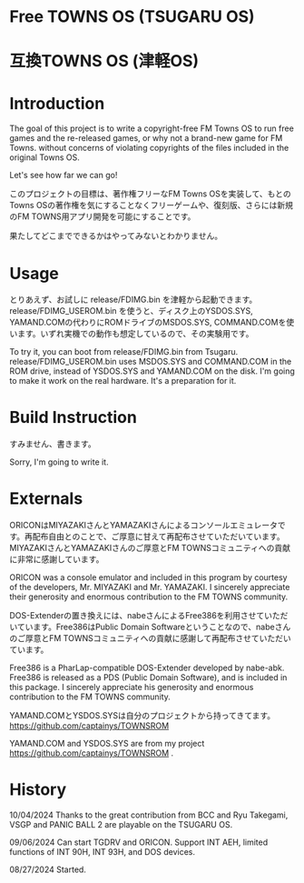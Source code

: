 # Free TOWNS OS (TSUGARU OS)
# 互換TOWNS OS (津軽OS)

# Introduction

The goal of this project is to write a copyright-free FM Towns OS to run free games and the re-released games, or why not a brand-new game for FM Towns. without concerns of violating copyrights of the files included in the original Towns OS.

Let's see how far we can go!

このプロジェクトの目標は、著作権フリーなFM Towns OSを実装して、もとのTowns OSの著作権を気にすることなくフリーゲームや、復刻版、さらには新規のFM TOWNS用アプリ開発を可能にすることです。

果たしてどこまでできるかはやってみないとわかりません。



# Usage

とりあえず、お試しに release/FDIMG.bin を津軽から起動できます。release/FDIMG_USEROM.bin を使うと、ディスク上のYSDOS.SYS, YAMAND.COMの代わりにROMドライブのMSDOS.SYS, COMMAND.COMを使います。いずれ実機での動作も想定しているので、その実験用です。

To try it, you can boot from release/FDIMG.bin from Tsugaru.  release/FDIMG_USEROM.bin uses MSDOS.SYS and COMMAND.COM in the ROM drive, instead of YSDOS.SYS and YAMAND.COM on the disk.  I'm going to make it work on the real hardware.  It's a preparation for it.



# Build Instruction

すみません、書きます。

Sorry, I'm going to write it.




# Externals

ORICONはMIYAZAKIさんとYAMAZAKIさんによるコンソールエミュレータです。再配布自由とのことで、ご厚意に甘えて再配布させていただいています。MIYAZAKIさんとYAMAZAKIさんのご厚意とFM TOWNSコミュニティへの貢献に非常に感謝しています。

ORICON was a console emulator and included in this program by courtesy of the developers, Mr. MIYAZAKI and Mr. YAMAZAKI.  I sincerely appreciate their generosity and enormous contribution to the FM TOWNS community.

DOS-Extenderの置き換えには、nabeさんによるFree386を利用させていただいています。Free386はPublic Domain Softwareということなので、nabeさんのご厚意とFM TOWNSコミュニティへの貢献に感謝して再配布させていただいています。

Free386 is a PharLap-compatible DOS-Extender developed by nabe-abk.  Free386 is released as a PDS (Public Domain Software), and is included in this package.  I sincerely appreciate his generosity and enormous contribution to the FM TOWNS community.

YAMAND.COMとYSDOS.SYSは自分のプロジェクトから持ってきてます。https://github.com/captainys/TOWNSROM

YAMAND.COM and YSDOS.SYS are from my project https://github.com/captainys/TOWNSROM .





# History
10/04/2024  Thanks to the great contribution from BCC and Ryu Takegami, VSGP and PANIC BALL 2 are playable on the TSUGARU OS.

09/06/2024  Can start TGDRV and ORICON.  Support INT AEH, limited functions of INT 90H, INT 93H, and DOS devices.

08/27/2024  Started.

